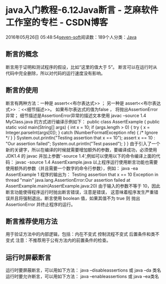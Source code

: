
# java入门教程-6.12Java断言 -  芝麻软件工作室的专栏 - CSDN博客


2016年05月26日 05:48:54[seven-soft](https://me.csdn.net/softn)阅读数：189个人分类：[Java																](https://blog.csdn.net/softn/article/category/6242590)



## 断言的概念
断言用于证明和测试程序的假设，比如“这里的值大于 5”。
断言可以在运行时从代码中完全删除，所以对代码的运行速度没有影响。
## 断言的使用
断言有两种方法：一种是 assert<<布尔表达式>> ；
另一种是 assert<<布尔表达式>> ：<<细节描述>>。
如果布尔表达式的值为false ， 将抛出AssertionError 异常； 细节描述是AssertionError异常的描述文本使用 javac –source 1.4 MyClass.java 的方式进行编译示例如下：
public class AssertExample {
public static void main(String[] args) {
int x = 10;
if (args.length > 0) {
try {
x = Integer.parseInt(args[0]);
} catch (NumberFormatException nfe) {
/* Ignore */
}
}
System.out.println("Testing assertion that x == 10");
assert x == 10 : "Our assertion failed";
System.out.println("Test passed");
}
}
由于引入了一个新的关键字，所以在编译的时候就需要增加额外的参数，要编译成功，必须使用 JDK1.4 的 javac 并加上参数'-source 1.4',例如可以使用以下的命令编译上面的代码：
javac -source 1.4 AssertExample.java
以上程序运行使用断言功能也需要使用额外的参数（并且需要一个数字的命令行参数），例如：
java -ea AssertExample 1
程序的输出为：
Testing assertion that x == 10
Exception in thread "main" java.lang.AssertionError:Our assertion failed
at AssertExample.main(AssertExample.java:20)
由于输入的参数不等于 10，因此断言功能使得程序运行时抛出断言错误，注意是错误， 这意味着程序发生严重错误并且将强制退出。断言使用 boolean 值，如果其值不为 true 则 抛出 AssertionError 并终止程序的运行。
## 断言推荐使用方法
用于验证方法中的内部逻辑，包括：内在不变式
控制流程不变式
后置条件和类不变式
注意：不推荐用于公有方法内的前置条件的检查。
## 运行时屏蔽断言
运行时要屏蔽断言，可以用如下方法：
java –disableassertions 或 java –da 类名
运行时要允许断言，可以用如下方法：
java –enableassertions 或 java –ea类名

